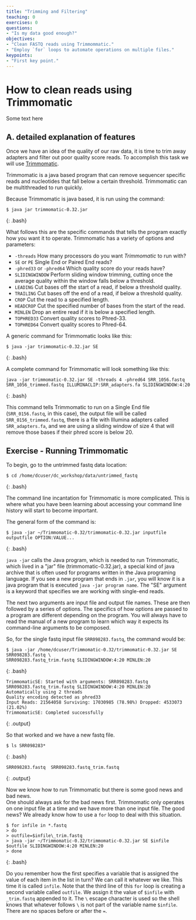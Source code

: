```yaml
---
title: "Trimming and Filtering"
teaching: 0
exercises: 0
questions:
- "Is my data good enough?"
objectives:
- "Clean FASTQ reads using Trimmommatic."
- "Employ `for` loops to automate operations on multiple files."
keypoints:
- "First key point."
---
```


# How to clean reads using Trimmomatic

Some text here

## A. detailed explanation of features

Once we have an idea of the quality of our raw data, it is time to trim away adapters and filter out poor quality score reads. To accomplish this task we will use [Trimmomatic](http://www.usadellab.org/cms/?page=trimmomatic).

Trimmomatic is a java based program that can remove sequencer specific reads and nucleotides that fall below a certain threshold. Trimmomatic can be multithreaded to run quickly. 

Because Trimmomatic is java based, it is run using the command:

~~~
$ java jar trimmomatic-0.32.jar
~~~
{: .bash}

What follows this are the specific commands that tells the program exactly how you want it to operate. Trimmomatic has a variety of options and parameters:

* `-threads` How many processors do you want *Trimmomatic* to run with?
* `SE` or `PE` Single End or Paired End reads?
* `-phred33` or `-phred64` Which quality score do your reads have?
* `SLIDINGWINDOW` Perform sliding window trimming, cutting once the average quality within the window falls below a threshold.
* `LEADING` Cut bases off the start of a read, if below a threshold quality.
* `TRAILING` Cut bases off the end of a read, if below a threshold quality.
* `CROP` Cut the read to a specified length.
* `HEADCROP` Cut the specified number of bases from the start of the read.
* `MINLEN` Drop an entire read if it is below a specified length.
* `TOPHRED33` Convert quality scores to Phred-33.
* `TOPHRED64` Convert quality scores to Phred-64.

A generic command for Trimmomatic looks like this:

~~~
$ java -jar trimmomatic-0.32.jar SE
~~~
{: .bash}

A complete command for Trimmomatic will look something like this:

~~~
java -jar trimmomatic-0.32.jar SE -threads 4 -phred64 SRR_1056.fastq SRR_1056_trimmed.fastq ILLUMINACLIP:SRR_adapters.fa SLIDINGWINDOW:4:20
~~~
{: .bash}

This command tells Trimmomatic to run on a Single End file (``SRR_0156.fastq``, in this case), the output file will be called ``SRR_0156_trimmed.fastq``,  there is a file with Illumina adapters called ``SRR_adapters.fa``, and we are using a sliding window of size 4 that will remove those bases if their phred score is below 20.

## Exercise - Running Trimmomatic

To begin, go to the untrimmed fastq data location:

~~~
$ cd /home/dcuser/dc_workshop/data/untrimmed_fastq
~~~
{: .bash}

The command line incantation for Trimmomatic is more complicated.  This is where what you have been learning about accessing your command line history will start to become important.

The general form of the command is:

~~~
$ java -jar ~/Trimmomatic-0.32/trimmomatic-0.32.jar inputfile outputfile OPTION:VALUE...
~~~
{: .bash}

`java -jar` calls the Java program, which is needed to run Trimmomatic, which lived in a "jar" file (trimmomatic-0.32.jar), a special kind of java archive that is often used for programs
written in the Java programing language.  If you see a new program that ends in `.jar`, you will know it is a java program that is executed `java -jar program name`.  The "SE" argument is a 
keyword that specifies we are working with single-end reads.

The next two arguments are input file and output file names.  These are then followed by a series of options. The specifics of how options are passed to a program are different depending on the 
program. You will always have to read the manual of a new program to learn which way it expects its command-line arguments to be composed.

So, for the single fastq input file `SRR098283.fastq`, the command would be:  

~~~
$ java -jar /home/dcuser/Trimmomatic-0.32/trimmomatic-0.32.jar SE SRR098283.fastq \
SRR098283.fastq_trim.fastq SLIDINGWINDOW:4:20 MINLEN:20
~~~
{: .bash}

~~~
TrimmomaticSE: Started with arguments: SRR098283.fastq SRR098283.fastq_trim.fastq SLIDINGWINDOW:4:20 MINLEN:20
Automatically using 2 threads
Quality encoding detected as phred33
Input Reads: 21564058 Surviving: 17030985 (78.98%) Dropped: 4533073 (21.02%)
TrimmomaticSE: Completed successfully
~~~
{: .output}

So that worked and we have a new fastq file.

~~~
$ ls SRR098283*
~~~
{: .bash}

~~~
SRR098283.fastq  SRR098283.fastq_trim.fastq
~~~
{: .output}

Now we know how to run Trimmomatic but there is some good news and bad news.  
One should always ask for the bad news first.  Trimmomatic only operates on 
one input file at a time and we have more than one input file.  The good news?
We already know how to use a `for` loop to deal with this situation.

~~~
$ for infile in *.fastq
> do
> outfile=$infile\_trim.fastq
> java -jar ~/Trimmomatic-0.32/trimmomatic-0.32.jar SE $infile $outfile SLIDINGWINDOW:4:20 MINLEN:20
> done
~~~
{: .bash}

Do you remember how the first specifies a variable that is assigned the value of each item in the list in turn?  We can call it whatever we like.  This time it is called `infile`. 
Note that the third line of this `for` loop is creating a second variable called `outfile`.  We assign it the value of `$infile` with `_trim.fastq` appended to it.
The `\` escape character is used so the shell knows that whatever follows `\` is not part of the variable name `$infile`.  There are no spaces before or after the `=`.
